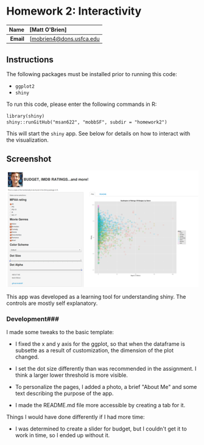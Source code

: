 ﻿Homework 2: Interactivity
==============================

| **Name**  | [Matt O'Brien]  |
|----------:|:-------------|
| **Email** | [mobrien4@dons.usfca.edu |

## Instructions ##

The following packages must be installed prior to running this code:

- `ggplot2`
- `shiny`

To run this code, please enter the following commands in R:

```
library(shiny)
shiny::runGitHub("msan622", "mobbSF", subdir = "homework2")
```

This will start the `shiny` app. See below for details on how to interact with the visualization.

## Screenshot ##

![screenshot](https://github.com/mobbSF/msan622/blob/master/homework2/myshinyapp.png?raw=true "myshinyapp")

This app was developed as a learning tool for understanding shiny.  The controls are mostly self explanatory.

### Development###

I made some tweaks to the basic template:
 
* I fixed the x and y axis for the ggplot, so that when the dataframe is subsette as a result of customization, the dimension of the plot changed.

* I set the dot size differently than was recommended in the assignment.  I think a larger lower threshold is more visible.

* To personalize the pages, I added a photo, a brief "About Me" and some text describing the purpose of the app.

*  I made the README.md file more accessible by creating a tab for it.

Things I would have done differently if I had more time:

* I was determined to create a slider for budget, but I couldn't get it to work in time, so I ended up without it.

